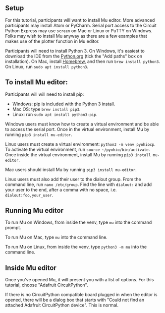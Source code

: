 ## Setup
For this tutorial, participants will want to install Mu editor. More advanced participants may install Atom or PyCharm. Serial port access to the Circuit Python Express may use `screen` on Mac or Linux or PuTTY on Windows. Folks may wish to install Mu anyway as there are a few examples that makes use of the plotter function in Mu editor.

Participants will need to install Python 3. On Windows, it's easiest to download the IDE from the [Python.org](https://www.python.org/downloads/) (tick the "Add paths" box on installation). On Mac, install [Homebrew](https://brew.sh/), and then run `brew install python3`. On Linux, run `sudo apt install python3`.

## To install Mu editor:
Participants will will need to install pip:
 * Windows: pip is included with the Python 3 install.
 * Mac OS: type `brew install pip3`.
 * Linux: run `sudo apt install python3-pip`.

Windows users must know how to create a virtual environment and be able to access the serial port. Once in the virtual environment, install Mu by running `pip3 install mu-editor`.

Linux users must create a virtual environment: `python3 -m venv pyohiocp`. To activate the virtual environment, run `source ~/pyohio/bin/activate`. Once inside the virtual environment, install Mu by running `pip3 install mu-editor`.

Mac users should install Mu by running `pip3 install mu-editor`.

Linux users must also add their user to the dialout group. From the command line, run `nano /etc/group`. Find the line with `dialout:` and add your user to the end, after a comma with no space, i.e. `dialout:foo,your_user`.

## Running Mu editor
To run Mu on Windows, from inside the venv, type `mu` into the command prompt.

To run Mu on Mac, type `mu` into the command line.

To run Mu on Linux, from inside the venv, type `python3 -m mu` into the command line.

## Inside Mu editor
Once you've opened Mu, it will present you with a list of options. For this tutorial, choose "Adafruit CircuitPython". 

If there is no CircuitPython compatible board plugged in when the editor is opened, there will be a dialog box that starts with "Could not find an attached Adafruit CircuitPython device". This is normal. 
